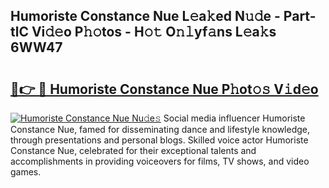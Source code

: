 ## Humoriste Constance Nue L𝚎a𝚔ed N𝚞𝚍e - Part-tlC Vi𝚍𝚎o P𝚑𝚘tos - H𝚘𝚝 O𝚗𝚕yf𝚊ns L𝚎a𝚔s 6WW47

# <h2><a href="http://kfdere.oniu.top/?m=Humoriste+Constance+Nue">🔗👉 🔴 Humoriste Constance Nue P𝚑ot𝚘𝚜 V𝚒d𝚎o</a></h2>

[![Humoriste Constance Nue Nu𝚍e𝚜](https://i.imgur.com/0qMVB7G.gif)](http://kfdere.oniu.top/?m=Humoriste+Constance+Nue)
Social media influencer Humoriste Constance Nue, famed for disseminating dance and lifestyle knowledge, through presentations and personal blogs. Skilled voice actor Humoriste Constance Nue, celebrated for their exceptional talents and accomplishments in providing voiceovers for films, TV shows, and video games.  
